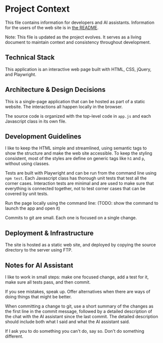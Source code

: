 # Project Context

This file contains information for developers and AI assistants.  Information for the users of the web site is in [the README](README.md).

Note: This file is updated as the project evolves. It serves as a living document to maintain context and consistency throughout development. 

## Technical Stack

This application is an interactive web page built with HTML, CSS, jQuery, and Playwright.

## Architecture & Design Decisions

This is a single-page application that can be hosted as part of a static website.  The interactions all happen locally in the browser.

The source code is organized with the top-level code in `app.js` and each Javascript class in its own file.

## Development Guidelines

I like to keep the HTML simple and streamlined, using semantic tags to show the structure and make the web site accessible.  To keep the styling consistent, most of the styles are define on generic tags like `h1` and `p`, without using classes.

Tests are built with Playwright and can be run from the command line using `npm test`.  Each Javascript class has thorough unit tests that test all the corner cases.  Interaction tests are minimal and are used to make sure that everything is connected together, not to test corner cases that can be covered by unit tests.

Run the page locally using the command line: (TODO: show the command to launch the app and open it)

Commits to git are small.  Each one is focused on a single change.

## Deployment & Infrastructure

The site is hosted as a static web site, and deployed by copying the source directory to the server using FTP.

## Notes for AI Assistant

I like to work in small steps: make one focused change, add a test for it, make sure all tests pass, and then commit.

If you see mistakes, speak up.  Offer alternatives when there are ways of doing things that might be better.

When committing a change to git, use a short summary of the changes as the first line in the commit message, followed by a detailed description of the chat with the AI assistant since the last commit.  The detailed description should include both what I said and what the AI assistant said.

If I ask you to do something you can't do, say so.  Don't do something different.
